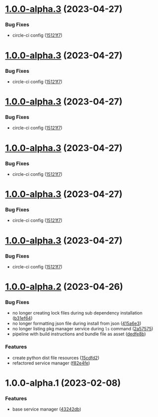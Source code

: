 # [1.0.0-alpha.3](https://github.com/parvum-lambda/pkg/compare/v1.0.0-alpha.2...v1.0.0-alpha.3) (2023-04-27)


### Bug Fixes

* circle-ci config ([15121f7](https://github.com/parvum-lambda/pkg/commit/15121f7504685a0d3aa56c81bc3fc2b9f506e45a))

# [1.0.0-alpha.3](https://github.com/parvum-lambda/pkg/compare/v1.0.0-alpha.2...v1.0.0-alpha.3) (2023-04-27)


### Bug Fixes

* circle-ci config ([15121f7](https://github.com/parvum-lambda/pkg/commit/15121f7504685a0d3aa56c81bc3fc2b9f506e45a))

# [1.0.0-alpha.3](https://github.com/parvum-lambda/pkg/compare/v1.0.0-alpha.2...v1.0.0-alpha.3) (2023-04-27)


### Bug Fixes

* circle-ci config ([15121f7](https://github.com/parvum-lambda/pkg/commit/15121f7504685a0d3aa56c81bc3fc2b9f506e45a))

# [1.0.0-alpha.3](https://github.com/parvum-lambda/pkg/compare/v1.0.0-alpha.2...v1.0.0-alpha.3) (2023-04-27)


### Bug Fixes

* circle-ci config ([15121f7](https://github.com/parvum-lambda/pkg/commit/15121f7504685a0d3aa56c81bc3fc2b9f506e45a))

# [1.0.0-alpha.3](https://github.com/parvum-lambda/pkg/compare/v1.0.0-alpha.2...v1.0.0-alpha.3) (2023-04-27)


### Bug Fixes

* circle-ci config ([15121f7](https://github.com/parvum-lambda/pkg/commit/15121f7504685a0d3aa56c81bc3fc2b9f506e45a))

# [1.0.0-alpha.3](https://github.com/parvum-lambda/pkg/compare/v1.0.0-alpha.2...v1.0.0-alpha.3) (2023-04-27)


### Bug Fixes

* circle-ci config ([15121f7](https://github.com/parvum-lambda/pkg/commit/15121f7504685a0d3aa56c81bc3fc2b9f506e45a))

# [1.0.0-alpha.2](https://github.com/parvum-lambda/pkg/compare/v1.0.0-alpha.1...v1.0.0-alpha.2) (2023-04-26)


### Bug Fixes

* no longer creating lock files during sub dependency installation ([b31ef64](https://github.com/parvum-lambda/pkg/commit/b31ef640e606b81a0eaaa054c6d0860c576a7efc))
* no longer formatting json file during install from json ([415a6e3](https://github.com/parvum-lambda/pkg/commit/415a6e3dbab12246b690a3ae2afe397d257ce3c6))
* no longer listing pkg manager service during `ls` command ([2a57575](https://github.com/parvum-lambda/pkg/commit/2a57575af4237ff2b077ee394224b44867f81267))
* pipeline with build instructions and bundle file as asset ([dedfe8b](https://github.com/parvum-lambda/pkg/commit/dedfe8b1deb2e35349772152f583878f3bc29297))


### Features

* create python dist file resources ([15cdfd2](https://github.com/parvum-lambda/pkg/commit/15cdfd2c3e183c46fa964d1a09c5adbba1752437))
* refactored service manager ([f82e4fe](https://github.com/parvum-lambda/pkg/commit/f82e4fec4af6aaa0aaec6cfd073cef00a9398489))

# 1.0.0-alpha.1 (2023-02-08)


### Features

* base service manager ([43242db](https://github.com/parvum-lambda/pkg/commit/43242db7e95ff2b1ebb09b9843046f8263de1c76))
